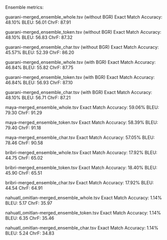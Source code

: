 Ensemble metrics:

guarani-merged_ensemble_whole.tsv (without BGR)
Exact Match Accuracy: 48.10%
BLEU: 56.01
ChrF: 87.91

guarani-merged_ensemble_token.tsv (without BGR)
Exact Match Accuracy: 48.10%
BLEU: 56.83
ChrF: 87.32

guarani-merged_ensemble_char.tsv (without BGR)
Exact Match Accuracy: 45.57%
BLEU: 52.39
ChrF: 86.20

guarani-merged_ensemble_whole.tsv (with BGR)
Exact Match Accuracy: 46.84%
BLEU: 55.82
ChrF: 87.75

guarani-merged_ensemble_token.tsv (with BGR)
Exact Match Accuracy: 46.84%
BLEU: 56.93
ChrF: 87.10

guarani-merged_ensemble_char.tsv (with BGR)
Exact Match Accuracy: 48.10%
BLEU: 56.71
ChrF: 87.21

maya-merged_ensemble_whole.tsv
Exact Match Accuracy: 59.06%
BLEU: 79.30
ChrF: 91.29

maya-merged_ensemble_token.tsv
Exact Match Accuracy: 58.39%
BLEU: 79.40
ChrF: 91.18

maya-merged_ensemble_char.tsv
Exact Match Accuracy: 57.05%
BLEU: 78.46
ChrF: 90.58

bribri-merged_ensemble_whole.tsv
Exact Match Accuracy: 17.92%
BLEU: 44.75
ChrF: 65.02

bribri-merged_ensemble_token.tsv
Exact Match Accuracy: 18.40%
BLEU: 45.90
ChrF: 65.51

bribri-merged_ensemble_char.tsv
Exact Match Accuracy: 17.92%
BLEU: 44.54
ChrF: 64.91

nahuatl_omitlan-merged_ensemble_whole.tsv
Exact Match Accuracy: 1.14%
BLEU: 5.17
ChrF: 35.97

nahuatl_omitlan-merged_ensemble_token.tsv
Exact Match Accuracy: 1.14%
BLEU: 6.35
ChrF: 35.46

nahuatl_omitlan-merged_ensemble_char.tsv
Exact Match Accuracy: 1.14%
BLEU: 5.24
ChrF: 34.83

